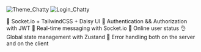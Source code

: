 ![Theme_Chatty](https://github.com/user-attachments/assets/e6d76f33-1033-4f32-862e-ba2997f50d5c)
![Login_Chatty](https://github.com/user-attachments/assets/4b3c8c69-dd85-4880-8fa7-05fe541f501f)

🌟 Socket.io + TailwindCSS + Daisy UI
🎃 Authentication && Authorization with JWT
👾 Real-time messaging with Socket.io
🚀 Online user status
👌 Global state management with Zustand
🐞 Error handling both on the server and on the client
